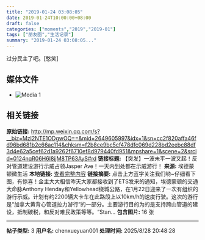 ```yaml
---
title: "2019-01-24 03:08:05"
date: 2019-01-24T10:00:00+08:00
draft: false
categories: ["moments","2019","2019-01"]
tags: ["朋友圈","生活记录"]
summary: "2019-01-24 03:08:05..."
---
```


过分民主了吧。[憨笑]

## 媒体文件

- ![Media 1](/Moments/photos/2019-01-24/201901240308050.jpg)

## 相关链接

**原始链接:** http://mp.weixin.qq.com/s?__biz=MzI2NTE1ODgwOQ==&mid=2649605997&idx=1&sn=cc2f820affa46fd96bd681b2c66ac114&chksm=f2b8ce9bc5cf478dfc069d228bd2eebc88df3d4e62a5cef62d1a9262f6710ef8d979440fd951&mpshare=1&scene=2&srcid=0124nqR06H6I8jjM8TP63AyS#rd
**链接标题:** 【突发】一波未平一波又起！反对管道建设游行示威占领Jasper Ave！一天内到处都在示威游行！
**来源:** 埃德蒙顿微生活
**本地链接:** [查看完整内容](/link_content/2019/01/2019-01-24/link_content/)
**链接摘要:** 点击上方蓝字关注我们哟~仔细看下图，有惊喜！金主大大相信昨天大家都接收到了ETS发来的通知，埃德蒙顿的交通大命脉Anthony Henday和Yellowhead绕城公路，在1月22日迎来了一次有组织的游行示威。计划有约2200辆大卡车在此路段上以10km/h的速度行驶。这次的游行是“加拿大黄背心管道拉力游行”的一部分。主要游行目的为的是支持跨山管道的建设，抵制碳税，和反对难民政策等等。“Stan...
**包含图片:** 16 张

---

**帖子类型:** 3
**用户名:** chenxueyuan001
**处理时间:** 2025/8/28 20:48:28